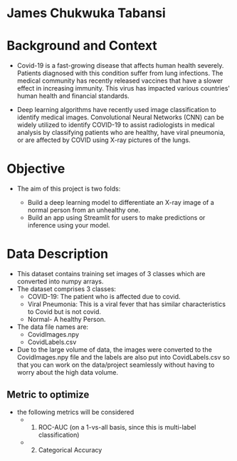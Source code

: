 # James Chukwuka Tabansi
# Background and Context
- Covid-19 is a fast-growing disease that affects human health severely. Patients diagnosed with this condition suffer from lung infections. The medical community has recently released vaccines that have a slower effect in increasing immunity. This virus has impacted various countries\' human health and financial standards.

- Deep learning algorithms have recently used image classification to identify medical images. Convolutional Neural Networks (CNN) can be widely utilized to identify COVID-19 to assist radiologists in medical analysis by classifying patients who are healthy, have viral pneumonia, or are affected by COVID using X-ray pictures of the lungs.

# Objective
- The aim of this project is two folds:

  - Build a deep learning model  to differentiate an X-ray image of a normal person from an unhealthy one.
  - Build an app using Streamlit for users to make predictions or inference using your model.

# Data Description
- This dataset contains training set images of 3 classes which are converted into numpy arrays.
- The dataset comprises 3 classes:
  - COVID-19: The patient who is affected due to covid.
  - Viral Pneumonia: This is a viral fever that has similar characteristics to Covid but is not covid.
  - Normal- A healthy Person.
- The data file names are:
  - CovidImages.npy
  - CovidLabels.csv
- Due to the large volume of data, the images were converted to the CovidImages.npy file and the labels are also put into CovidLabels.csv so that you can work on the data/project seamlessly without having to worry about the high data volume.

## Metric to optimize
- the following metrics will be considered
  - 1. ROC-AUC (on a 1-vs-all basis, since this is multi-label classification)
  - 2. Categorical Accuracy



